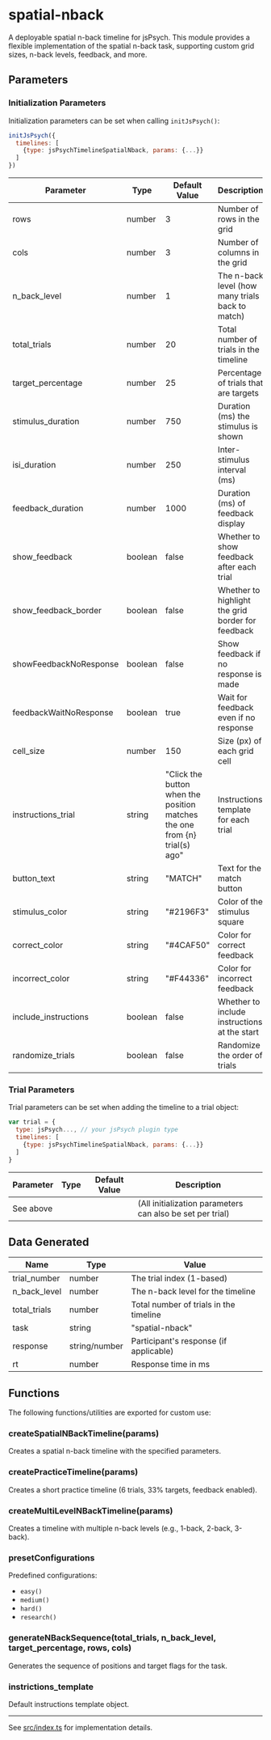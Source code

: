 # spatial-nback

A deployable spatial n-back timeline for jsPsych. This module provides a flexible implementation of the spatial n-back task, supporting custom grid sizes, n-back levels, feedback, and more.

## Parameters

### Initialization Parameters

Initialization parameters can be set when calling `initJsPsych()`:

```js
initJsPsych({
  timelines: [
    {type: jsPsychTimelineSpatialNback, params: {...}}
  ]
})
```

Parameter | Type | Default Value | Description
----------|------|---------------|------------
rows | number | 3 | Number of rows in the grid
cols | number | 3 | Number of columns in the grid
n_back_level | number | 1 | The n-back level (how many trials back to match)
total_trials | number | 20 | Total number of trials in the timeline
target_percentage | number | 25 | Percentage of trials that are targets
stimulus_duration | number | 750 | Duration (ms) the stimulus is shown
isi_duration | number | 250 | Inter-stimulus interval (ms)
feedback_duration | number | 1000 | Duration (ms) of feedback display
show_feedback | boolean | false | Whether to show feedback after each trial
show_feedback_border | boolean | false | Whether to highlight the grid border for feedback
showFeedbackNoResponse | boolean | false | Show feedback if no response is made
feedbackWaitNoResponse | boolean | true | Wait for feedback even if no response
cell_size | number | 150 | Size (px) of each grid cell
instructions_trial | string | "Click the button when the position matches the one from {n} trial(s) ago" | Instructions template for each trial
button_text | string | "MATCH" | Text for the match button
stimulus_color | string | "#2196F3" | Color of the stimulus square
correct_color | string | "#4CAF50" | Color for correct feedback
incorrect_color | string | "#F44336" | Color for incorrect feedback
include_instructions | boolean | false | Whether to include instructions at the start
randomize_trials | boolean | false | Randomize the order of trials

### Trial Parameters

Trial parameters can be set when adding the timeline to a trial object:

```js
var trial = {
  type: jsPsych..., // your jsPsych plugin type
  timelines: [
    {type: jsPsychTimelineSpatialNback, params: {...}}
  ]
}
```

Parameter | Type | Default Value | Description
----------|------|---------------|------------
See above | | | (All initialization parameters can also be set per trial)

## Data Generated

Name | Type | Value
-----|------|------
trial_number | number | The trial index (1-based)
n_back_level | number | The n-back level for the timeline
total_trials | number | Total number of trials in the timeline
task | string | "spatial-nback"
response | string/number | Participant's response (if applicable)
rt | number | Response time in ms

## Functions

The following functions/utilities are exported for custom use:

### createSpatialNBackTimeline(params)
Creates a spatial n-back timeline with the specified parameters.

### createPracticeTimeline(params)
Creates a short practice timeline (6 trials, 33% targets, feedback enabled).

### createMultiLevelNBackTimeline(params)
Creates a timeline with multiple n-back levels (e.g., 1-back, 2-back, 3-back).

### presetConfigurations
Predefined configurations:
- `easy()`
- `medium()`
- `hard()`
- `research()`

### generateNBackSequence(total_trials, n_back_level, target_percentage, rows, cols)
Generates the sequence of positions and target flags for the task.

### instrictions_template
Default instructions template object.

---

See [src/index.ts](src/index.ts) for implementation details.